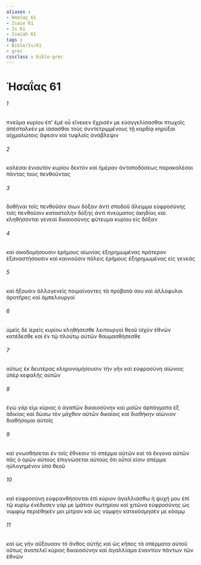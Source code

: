 ```yaml
---
aliases : 
- Ἠσαΐας 61
- Isaïe 61
- Is 61
- Isaiah 61
tags : 
- Bible/Is/61
- grec
cssclass : bible-grec
---
```


# Ἠσαΐας 61

###### 1
πνεῦμα κυρίου ἐπ' ἐμέ οὗ εἵνεκεν ἔχρισέν με εὐαγγελίσασθαι πτωχοῖς ἀπέσταλκέν με ἰάσασθαι τοὺς συντετριμμένους τῇ καρδίᾳ κηρύξαι αἰχμαλώτοις ἄφεσιν καὶ τυφλοῖς ἀνάβλεψιν
###### 2
καλέσαι ἐνιαυτὸν κυρίου δεκτὸν καὶ ἡμέραν ἀνταποδόσεως παρακαλέσαι πάντας τοὺς πενθοῦντας
###### 3
δοθῆναι τοῖς πενθοῦσιν σιων δόξαν ἀντὶ σποδοῦ ἄλειμμα εὐφροσύνης τοῖς πενθοῦσιν καταστολὴν δόξης ἀντὶ πνεύματος ἀκηδίας καὶ κληθήσονται γενεαὶ δικαιοσύνης φύτευμα κυρίου εἰς δόξαν
###### 4
καὶ οἰκοδομήσουσιν ἐρήμους αἰωνίας ἐξηρημωμένας πρότερον ἐξαναστήσουσιν καὶ καινιοῦσιν πόλεις ἐρήμους ἐξηρημωμένας εἰς γενεάς
###### 5
καὶ ἥξουσιν ἀλλογενεῖς ποιμαίνοντες τὰ πρόβατά σου καὶ ἀλλόφυλοι ἀροτῆρες καὶ ἀμπελουργοί
###### 6
ὑμεῖς δὲ ἱερεῖς κυρίου κληθήσεσθε λειτουργοὶ θεοῦ ἰσχὺν ἐθνῶν κατέδεσθε καὶ ἐν τῷ πλούτῳ αὐτῶν θαυμασθήσεσθε
###### 7
οὕτως ἐκ δευτέρας κληρονομήσουσιν τὴν γῆν καὶ εὐφροσύνη αἰώνιος ὑπὲρ κεφαλῆς αὐτῶν
###### 8
ἐγὼ γάρ εἰμι κύριος ὁ ἀγαπῶν δικαιοσύνην καὶ μισῶν ἁρπάγματα ἐξ ἀδικίας καὶ δώσω τὸν μόχθον αὐτῶν δικαίοις καὶ διαθήκην αἰώνιον διαθήσομαι αὐτοῖς
###### 9
καὶ γνωσθήσεται ἐν τοῖς ἔθνεσιν τὸ σπέρμα αὐτῶν καὶ τὰ ἔκγονα αὐτῶν πᾶς ὁ ὁρῶν αὐτοὺς ἐπιγνώσεται αὐτούς ὅτι οὗτοί εἰσιν σπέρμα ηὐλογημένον ὑπὸ θεοῦ
###### 10
καὶ εὐφροσύνῃ εὐφρανθήσονται ἐπὶ κύριον ἀγαλλιάσθω ἡ ψυχή μου ἐπὶ τῷ κυρίῳ ἐνέδυσεν γάρ με ἱμάτιον σωτηρίου καὶ χιτῶνα εὐφροσύνης ὡς νυμφίῳ περιέθηκέν μοι μίτραν καὶ ὡς νύμφην κατεκόσμησέν με κόσμῳ
###### 11
καὶ ὡς γῆν αὔξουσαν τὸ ἄνθος αὐτῆς καὶ ὡς κῆπος τὰ σπέρματα αὐτοῦ οὕτως ἀνατελεῖ κύριος δικαιοσύνην καὶ ἀγαλλίαμα ἐναντίον πάντων τῶν ἐθνῶν
